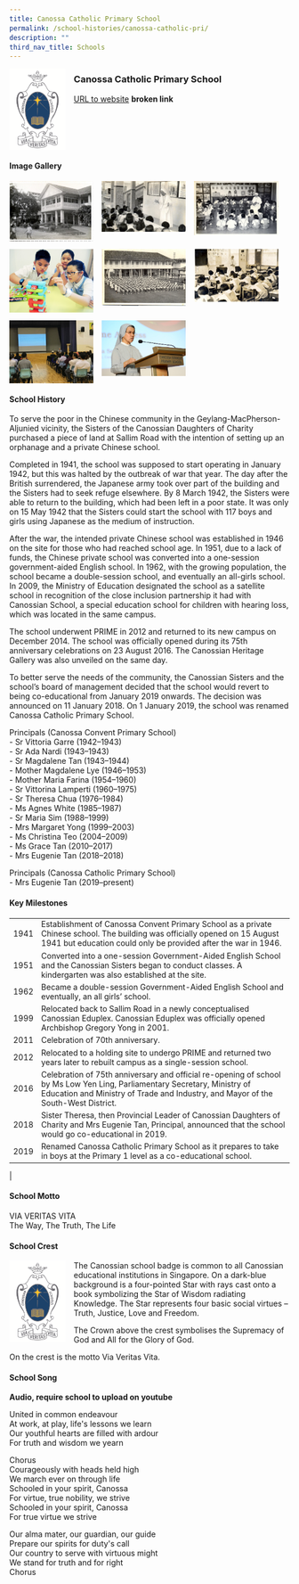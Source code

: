 ```yaml
---
title: Canossa Catholic Primary School
permalink: /school-histories/canossa-catholic-pri/
description: ""
third_nav_title: Schools
---
```

<img src="/images/canossacatholicpri1.png" style="width:20%;margin-right:15px;" align = "left">

### **Canossa Catholic Primary School**
[URL to website](http://canossaconventpri.moe.edu.sg/) **broken link**
<br clear="left">

#### **Image Gallery**

<p><a href="https://d1yxymztqoj7qn.amplifyapp.com/images/canossacatholicpri2.jpg">  
<img src="/images/canossacatholicpri2.jpg" style="width:30%;margin-right:15px;" align = "left">
</a></p>

<p><a href="https://d1yxymztqoj7qn.amplifyapp.com/images/canossacatholicpri3.jpg">  
<img src="/images/canossacatholicpri3.jpg" style="width:30%;margin-right:15px;" align = "left">
</a></p>

<p><a href="https://d1yxymztqoj7qn.amplifyapp.com/images/canossacatholicpri4.jpg">  
<img src="/images/canossacatholicpri4.jpg" style="width:30%;margin-right:15px;" align = "left">
</a></p>

<br clear="left">

<p><a href="https://d1yxymztqoj7qn.amplifyapp.com/images/canossacatholicpri5.jpg">  
<img src="/images/canossacatholicpri5.jpg" style="width:30%;margin-right:15px;" align = "left">
</a></p>

<p><a href="https://d1yxymztqoj7qn.amplifyapp.com/images/canossacatholicpri6.jpg">  
<img src="/images/canossacatholicpri6.jpg" style="width:30%;margin-right:15px;" align = "left">
</a></p>

<p><a href="https://d1yxymztqoj7qn.amplifyapp.com/images/canossacatholicpri7.jpg">  
<img src="/images/canossacatholicpri7.jpg" style="width:30%;margin-right:15px;" align = "left">
</a></p>

<br clear="left">

<p><a href="https://d1yxymztqoj7qn.amplifyapp.com/images/canossacatholicpri8.jpg">  
<img src="/images/canossacatholicpri8.jpg" style="width:30%;margin-right:15px;" align = "left">
</a></p>

<p><a href="https://d1yxymztqoj7qn.amplifyapp.com/images/canossacatholicpri9.jpg">  
<img src="/images/canossacatholicpri9.jpg" style="width:30%;margin-right:15px;" align = "left">
</a></p>

<br clear="left">

#### **School History**
To serve the poor in the Chinese community in the Geylang-MacPherson-Aljunied vicinity, the Sisters of the Canossian Daughters of Charity purchased a piece of land at Sallim Road with the intention of setting up an orphanage and a private Chinese school.   
  
Completed in 1941, the school was supposed to start operating in January 1942, but this was halted by the outbreak of war that year. The day after the British surrendered, the Japanese army took over part of the building and the Sisters had to seek refuge elsewhere. By 8 March 1942, the Sisters were able to return to the building, which had been left in a poor state. It was only on 15 May 1942 that the Sisters could start the school with 117 boys and girls using Japanese as the medium of instruction.   
  
After the war, the intended private Chinese school was established in 1946 on the site for those who had reached school age. In 1951, due to a lack of funds, the Chinese private school was converted into a one-session government-aided English school. In 1962, with the growing population, the school became a double-session school, and eventually an all-girls school. In 2009, the Ministry of Education designated the school as a satellite school in recognition of the close inclusion partnership it had with Canossian School, a special education school for children with hearing loss, which was located in the same campus.  
  
The school underwent PRIME in 2012 and returned to its new campus on December 2014. The school was officially opened during its 75th anniversary celebrations on 23 August 2016. The Canossian Heritage Gallery was also unveiled on the same day.    
  
To better serve the needs of the community, the Canossian Sisters and the school’s board of management decided that the school would revert to being co-educational from January 2019 onwards. The decision was announced on 11 January 2018. On 1 January 2019, the school was renamed Canossa Catholic Primary School.

Principals (Canossa Convent Primary School)<br>
\- Sr Vittoria Garre (1942–1943)<br>
\- Sr Ada Nardi (1943–1943)<br>
\- Sr Magdalene Tan (1943–1944)<br>
\- Mother Magdalene Lye (1946–1953)<br>
\- Mother Maria Farina (1954–1960)<br>
\- Sr Vittorina Lamperti (1960–1975)<br>
\- Sr Theresa Chua (1976–1984)<br>
\- Ms Agnes White (1985–1987)<br>
\- Sr Maria Sim (1988–1999)<br>
\- Mrs Margaret Yong (1999–2003)<br>
\- Ms Christina Teo (2004–2009)<br>
\- Ms Grace Tan (2010–2017)<br>
\- Mrs Eugenie Tan (2018–2018)

Principals (Canossa Catholic Primary School)<br>
\- Mrs Eugenie Tan (2019–present)

#### **Key Milestones**

|  |  |
|:---:|---|
| 1941 | Establishment of Canossa Convent Primary School as a private Chinese school. The building was officially opened on 15 August 1941 but education could only be provided after the war in 1946. |
| 1951 | Converted into a one-session Government-Aided English School and the Canossian Sisters began to conduct classes. A kindergarten was also established at the site. |
| 1962 | Became a double-session Government-Aided English School and eventually, an all girls’ school. |
| 1999 | Relocated back to Sallim Road in a newly conceptualised Canossian Eduplex. Canossian Eduplex was officially opened Archbishop Gregory Yong in 2001. |
| 2011 | Celebration of 70th anniversary. |
| 2012 | Relocated to a holding site to undergo PRIME and returned two years later to rebuilt campus as a single-session school. |
| 2016 | Celebration of 75th anniversary and official re-opening of school by Ms Low Yen Ling, Parliamentary Secretary, Ministry of Education and Ministry of Trade and Industry, and Mayor of the South-West District. |
| 2018 | Sister Theresa, then Provincial Leader of Canossian Daughters of Charity and Mrs Eugenie Tan, Principal, announced that the school would go co-educational in 2019. |
| 2019 | Renamed Canossa Catholic Primary School as it prepares to take in boys at the Primary 1 level as a co-educational school. |
|

#### **School Motto**
VIA VERITAS VITA<br>
The Way, The Truth, The Life

#### **School Crest**
<img src="/images/canossacatholicpri1.png" style="width:20%;margin-right:15px;" align = "left">

The Canossian school badge is common to all Canossian educational institutions in Singapore. On a dark-blue background is a four-pointed Star with rays cast onto a book symbolizing the Star of Wisdom radiating Knowledge. The Star represents four basic social virtues – Truth, Justice, Love and Freedom.   
  
The Crown above the crest symbolises the Supremacy of God and All for the Glory of God.  
  
On the crest is the motto Via Veritas Vita.

#### **School Song**
**Audio, require school to upload on youtube**

United in common endeavour<br>
At work, at play, life's lessons we learn<br>
Our youthful hearts are filled with ardour<br>
For truth and wisdom we yearn

Chorus<br>
Courageously with heads held high<br>
We march ever on through life<br>
Schooled in your spirit, Canossa<br>
For virtue, true nobility, we strive<br>
Schooled in your spirit, Canossa<br>
For true virtue we strive

Our alma mater, our guardian, our guide<br>
Prepare our spirits for duty's call<br>
Our country to serve with virtuous might<br>
We stand for truth and for right<br>
Chorus
